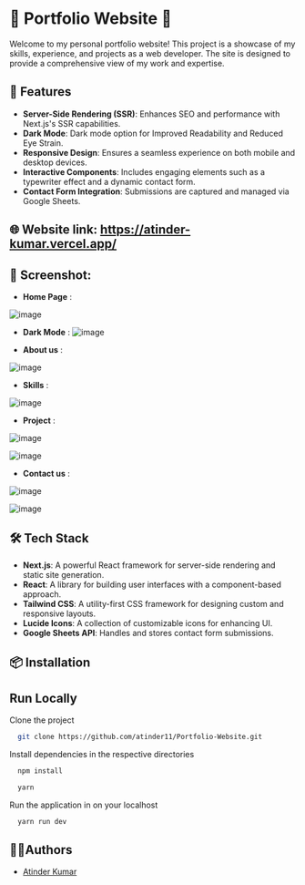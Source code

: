 # 🌟 Portfolio Website 🌟

Welcome to my personal portfolio website! This project is a showcase of my skills, experience, and projects as a web developer. The site is designed to provide a comprehensive view of my work and expertise.

## 🚀 Features

- **Server-Side Rendering (SSR)**: Enhances SEO and performance with Next.js's SSR capabilities.
- **Dark Mode**: Dark mode option for Improved Readability and Reduced Eye Strain.
- **Responsive Design**: Ensures a seamless experience on both mobile and desktop devices.
- **Interactive Components**: Includes engaging elements such as a typewriter effect and a dynamic contact form.
- **Contact Form Integration**: Submissions are captured and managed via Google Sheets.

##  🌐 Website link: https://atinder-kumar.vercel.app/

## 📸 Screenshot:
- **Home Page** :

![image](https://github.com/user-attachments/assets/74aa3dc3-7e33-45b7-af3e-db0af7a9fae6)

- **Dark Mode** :
![image](https://github.com/user-attachments/assets/965b2008-5b89-4ff1-a7a9-add5ad132707)

- **About us** :

![image](https://github.com/user-attachments/assets/2c6be658-5af6-490d-9a7c-943728e4376d)

- **Skills** :

![image](https://github.com/user-attachments/assets/743619ca-6af6-497a-b7d5-73f55bc45dcb)

- **Project** :

![image](https://github.com/user-attachments/assets/f6405a9a-fba3-47f7-b7db-619b3a617ded)

![image](https://github.com/user-attachments/assets/f0c609c1-e8ac-4114-9061-2ff865806d7e)

-  **Contact us** :

![image](https://github.com/user-attachments/assets/9e3577c8-0dfd-4034-ad59-63e963ff9080)

![image](https://github.com/user-attachments/assets/6f3e0564-5037-4de0-be9c-0562384e138f)









## 🛠️ Tech Stack

- **Next.js**: A powerful React framework for server-side rendering and static site generation.
- **React**: A library for building user interfaces with a component-based approach.
- **Tailwind CSS**: A utility-first CSS framework for designing custom and responsive layouts.
- **Lucide Icons**: A collection of customizable icons for enhancing UI.
- **Google Sheets API**: Handles and stores contact form submissions.

  

## 📦 Installation

## Run Locally

Clone the project

```bash
  git clone https://github.com/atinder11/Portfolio-Website.git
```

Install dependencies in the respective directories

```bash
  npm install
```

```bash
  yarn
```


Run the application in  on your localhost

```bash
  yarn run dev
```

###

##  🧑‍💻Authors
- [Atinder Kumar](https://github.com/atinder11)
